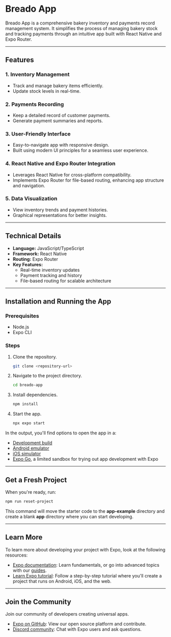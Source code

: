# Breado App

Breado App is a comprehensive bakery inventory and payments record management system. It simplifies the process of managing bakery stock and tracking payments through an intuitive app built with React Native and Expo Router.

---

## Features

### 1. **Inventory Management**

- Track and manage bakery items efficiently.
- Update stock levels in real-time.

### 2. **Payments Recording**

- Keep a detailed record of customer payments.
- Generate payment summaries and reports.

### 3. **User-Friendly Interface**

- Easy-to-navigate app with responsive design.
- Built using modern UI principles for a seamless user experience.

### 4. **React Native and Expo Router Integration**

- Leverages React Native for cross-platform compatibility.
- Implements Expo Router for file-based routing, enhancing app structure and navigation.

### 5. **Data Visualization**

- View inventory trends and payment histories.
- Graphical representations for better insights.

---

## Technical Details

- **Language:** JavaScript/TypeScript
- **Framework:** React Native
- **Routing:** Expo Router
- **Key Features:**
  - Real-time inventory updates
  - Payment tracking and history
  - File-based routing for scalable architecture

---

## Installation and Running the App

### Prerequisites

- Node.js
- Expo CLI

### Steps

1. Clone the repository.
   ```bash
   git clone <repository-url>
   ```
2. Navigate to the project directory.
   ```bash
   cd breado-app
   ```
3. Install dependencies.
   ```bash
   npm install
   ```
4. Start the app.
   ```bash
   npx expo start
   ```

In the output, you'll find options to open the app in a:

- [Development build](https://docs.expo.dev/develop/development-builds/introduction/)
- [Android emulator](https://docs.expo.dev/workflow/android-studio-emulator/)
- [iOS simulator](https://docs.expo.dev/workflow/ios-simulator/)
- [Expo Go](https://expo.dev/go), a limited sandbox for trying out app development with Expo

---

## Get a Fresh Project

When you're ready, run:

```bash
npm run reset-project
```

This command will move the starter code to the **app-example** directory and create a blank **app** directory where you can start developing.

---

## Learn More

To learn more about developing your project with Expo, look at the following resources:

- [Expo documentation](https://docs.expo.dev/): Learn fundamentals, or go into advanced topics with our [guides](https://docs.expo.dev/guides).
- [Learn Expo tutorial](https://docs.expo.dev/tutorial/introduction/): Follow a step-by-step tutorial where you'll create a project that runs on Android, iOS, and the web.

---

## Join the Community

Join our community of developers creating universal apps.

- [Expo on GitHub](https://github.com/expo/expo): View our open source platform and contribute.
- [Discord community](https://chat.expo.dev): Chat with Expo users and ask questions.

